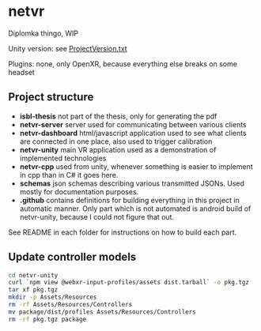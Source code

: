 # netvr

Diplomka thingo, WIP

Unity version: see [ProjectVersion.txt](netvr-unity/ProjectSettings/ProjectVersion.txt)

Plugins: none, only OpenXR, because everything else breaks on some headset

## Project structure

- **isbl-thesis** not part of the thesis, only for generating the pdf
- **netvr-server** server used for communicating between various clients
- **netvr-dashboard** html/javascript application used to see what clients are connected in one place, also used to trigger calibration
- **netvr-unity** main VR application used as a demonstration of implemented technologies
- **netvr-cpp** used from unity, whenever something is easier to implement in cpp than in C# it goes here.
- **schemas** json schemas describing various transmitted JSONs. Used mostly for documentation purposes.
- **.github** contains definitions for building everything in this project in automatic manner. Only part which is not automated is android build of netvr-unity, because I could not figure that out.

See README in each folder for instructions on how to build each part.

## Update controller models

```bash
cd netvr-unity
curl `npm view @webxr-input-profiles/assets dist.tarball` -o pkg.tgz
tar xf pkg.tgz
mkdir -p Assets/Resources
rm -rf Assets/Resources/Controllers
mv package/dist/profiles Assets/Resources/Controllers
rm -rf pkg.tgz package
```
